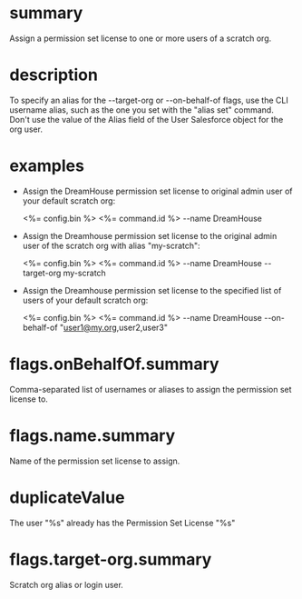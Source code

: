 # summary

Assign a permission set license to one or more users of a scratch org.

# description

To specify an alias for the --target-org or --on-behalf-of flags, use the CLI username alias, such as the one you set with the "alias set" command. Don't use the value of the Alias field of the User Salesforce object for the org user.

# examples

- Assign the DreamHouse permission set license to original admin user of your default scratch org:

  <%= config.bin %> <%= command.id %> --name DreamHouse

- Assign the Dreamhouse permission set license to the original admin user of the scratch org with alias "my-scratch":

  <%= config.bin %> <%= command.id %> --name DreamHouse --target-org my-scratch

- Assign the Dreamhouse permission set license to the specified list of users of your default scratch org:

  <%= config.bin %> <%= command.id %> --name DreamHouse --on-behalf-of "user1@my.org,user2,user3"

# flags.onBehalfOf.summary

Comma-separated list of usernames or aliases to assign the permission set license to.

# flags.name.summary

Name of the permission set license to assign.

# duplicateValue

The user "%s" already has the Permission Set License "%s"

# flags.target-org.summary

Scratch org alias or login user.
